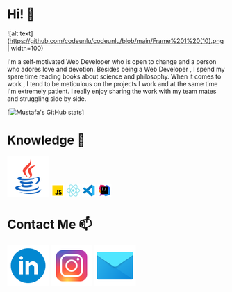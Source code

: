 # Hi! 👋

![alt text](https://github.com/codeunlu/codeunlu/blob/main/Frame%201%20(10).png | width=100)

I'm a self-motivated Web Developer who is open to change and a person who adores love and devotion. Besides being a Web Developer , I spend my spare time reading books about science and philosophy. When it comes to work , I tend to be meticulous on the projects I work and at the same time I'm extremely patient. I really enjoy sharing the work with my team mates and struggling side by side.


[![Mustafa's GitHub stats](https://github-readme-stats.vercel.app/api?username=codeunlu&hide=contribs,prs&theme=cobalt&show_icons=true)]

# Knowledge 🧠

![Java](https://github.com/codeunlu/codeunlu/blob/main/icons8-java.svg) ![JavaScript](https://github.com/codeunlu/codeunlu/blob/main/icons8-javascript-32.png) ![ReactJs](https://github.com/codeunlu/codeunlu/blob/main/icons8-react-native-32.png) ![Visual Studio Code](https://github.com/codeunlu/codeunlu/blob/main/icons8-visual-studio-code-2019-32.png) ![Intelij](https://github.com/codeunlu/codeunlu/blob/main/icons8-intellij-idea-32.png)

# Contact Me 📫

[![alt text](https://github.com/codeunlu/codeunlu/blob/main/linkedin.png)](https://www.linkedin.com/in/mustafa-unlu/) [![alt text](https://github.com/codeunlu/codeunlu/blob/main/instagram.png)](https://www.instagram.com/codeunlu) [![alt text](https://github.com/codeunlu/codeunlu/blob/main/letter.png)](mailto:codeunlu@gmail.com)
